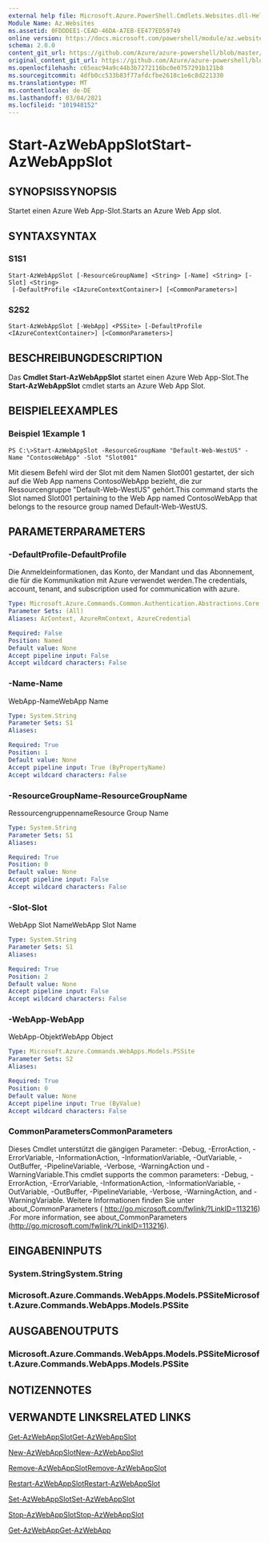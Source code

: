 ```yaml
---
external help file: Microsoft.Azure.PowerShell.Cmdlets.Websites.dll-Help.xml
Module Name: Az.Websites
ms.assetid: 0FDDDEE1-CEAD-46DA-A7EB-EE477ED59749
online version: https://docs.microsoft.com/powershell/module/az.websites/start-azwebappslot
schema: 2.0.0
content_git_url: https://github.com/Azure/azure-powershell/blob/master/src/Websites/Websites/help/Start-AzWebAppSlot.md
original_content_git_url: https://github.com/Azure/azure-powershell/blob/master/src/Websites/Websites/help/Start-AzWebAppSlot.md
ms.openlocfilehash: c65eac94a9c44b3b7272116bc0e0757291b121b8
ms.sourcegitcommit: 4dfb0cc533b83f77afdcfbe2618c1e6c8d221330
ms.translationtype: MT
ms.contentlocale: de-DE
ms.lasthandoff: 03/04/2021
ms.locfileid: "101948152"
---
```

# <span data-ttu-id="66ad4-101">Start-AzWebAppSlot</span><span class="sxs-lookup"><span data-stu-id="66ad4-101">Start-AzWebAppSlot</span></span>

## <span data-ttu-id="66ad4-102">SYNOPSIS</span><span class="sxs-lookup"><span data-stu-id="66ad4-102">SYNOPSIS</span></span>
<span data-ttu-id="66ad4-103">Startet einen Azure Web App-Slot.</span><span class="sxs-lookup"><span data-stu-id="66ad4-103">Starts an Azure Web App slot.</span></span>

## <span data-ttu-id="66ad4-104">SYNTAX</span><span class="sxs-lookup"><span data-stu-id="66ad4-104">SYNTAX</span></span>

### <span data-ttu-id="66ad4-105">S1</span><span class="sxs-lookup"><span data-stu-id="66ad4-105">S1</span></span>
```
Start-AzWebAppSlot [-ResourceGroupName] <String> [-Name] <String> [-Slot] <String>
 [-DefaultProfile <IAzureContextContainer>] [<CommonParameters>]
```

### <span data-ttu-id="66ad4-106">S2</span><span class="sxs-lookup"><span data-stu-id="66ad4-106">S2</span></span>
```
Start-AzWebAppSlot [-WebApp] <PSSite> [-DefaultProfile <IAzureContextContainer>] [<CommonParameters>]
```

## <span data-ttu-id="66ad4-107">BESCHREIBUNG</span><span class="sxs-lookup"><span data-stu-id="66ad4-107">DESCRIPTION</span></span>
<span data-ttu-id="66ad4-108">Das **Cmdlet Start-AzWebAppSlot** startet einen Azure Web App-Slot.</span><span class="sxs-lookup"><span data-stu-id="66ad4-108">The **Start-AzWebAppSlot** cmdlet starts an Azure Web App Slot.</span></span>

## <span data-ttu-id="66ad4-109">BEISPIELE</span><span class="sxs-lookup"><span data-stu-id="66ad4-109">EXAMPLES</span></span>

### <span data-ttu-id="66ad4-110">Beispiel 1</span><span class="sxs-lookup"><span data-stu-id="66ad4-110">Example 1</span></span>
```
PS C:\>Start-AzWebAppSlot -ResourceGroupName "Default-Web-WestUS" -Name "ContosoWebApp" -Slot "Slot001"
```

<span data-ttu-id="66ad4-111">Mit diesem Befehl wird der Slot mit dem Namen Slot001 gestartet, der sich auf die Web App namens ContosoWebApp bezieht, die zur Ressourcengruppe "Default-Web-WestUS" gehört.</span><span class="sxs-lookup"><span data-stu-id="66ad4-111">This command starts the Slot named Slot001 pertaining to the Web App named ContosoWebApp that belongs to the resource group named Default-Web-WestUS.</span></span>

## <span data-ttu-id="66ad4-112">PARAMETER</span><span class="sxs-lookup"><span data-stu-id="66ad4-112">PARAMETERS</span></span>

### <span data-ttu-id="66ad4-113">-DefaultProfile</span><span class="sxs-lookup"><span data-stu-id="66ad4-113">-DefaultProfile</span></span>
<span data-ttu-id="66ad4-114">Die Anmeldeinformationen, das Konto, der Mandant und das Abonnement, die für die Kommunikation mit Azure verwendet werden.</span><span class="sxs-lookup"><span data-stu-id="66ad4-114">The credentials, account, tenant, and subscription used for communication with azure.</span></span>

```yaml
Type: Microsoft.Azure.Commands.Common.Authentication.Abstractions.Core.IAzureContextContainer
Parameter Sets: (All)
Aliases: AzContext, AzureRmContext, AzureCredential

Required: False
Position: Named
Default value: None
Accept pipeline input: False
Accept wildcard characters: False
```

### <span data-ttu-id="66ad4-115">-Name</span><span class="sxs-lookup"><span data-stu-id="66ad4-115">-Name</span></span>
<span data-ttu-id="66ad4-116">WebApp-Name</span><span class="sxs-lookup"><span data-stu-id="66ad4-116">WebApp Name</span></span>

```yaml
Type: System.String
Parameter Sets: S1
Aliases:

Required: True
Position: 1
Default value: None
Accept pipeline input: True (ByPropertyName)
Accept wildcard characters: False
```

### <span data-ttu-id="66ad4-117">-ResourceGroupName</span><span class="sxs-lookup"><span data-stu-id="66ad4-117">-ResourceGroupName</span></span>
<span data-ttu-id="66ad4-118">Ressourcengruppenname</span><span class="sxs-lookup"><span data-stu-id="66ad4-118">Resource Group Name</span></span>

```yaml
Type: System.String
Parameter Sets: S1
Aliases:

Required: True
Position: 0
Default value: None
Accept pipeline input: False
Accept wildcard characters: False
```

### <span data-ttu-id="66ad4-119">-Slot</span><span class="sxs-lookup"><span data-stu-id="66ad4-119">-Slot</span></span>
<span data-ttu-id="66ad4-120">WebApp Slot Name</span><span class="sxs-lookup"><span data-stu-id="66ad4-120">WebApp Slot Name</span></span>

```yaml
Type: System.String
Parameter Sets: S1
Aliases:

Required: True
Position: 2
Default value: None
Accept pipeline input: False
Accept wildcard characters: False
```

### <span data-ttu-id="66ad4-121">-WebApp</span><span class="sxs-lookup"><span data-stu-id="66ad4-121">-WebApp</span></span>
<span data-ttu-id="66ad4-122">WebApp-Objekt</span><span class="sxs-lookup"><span data-stu-id="66ad4-122">WebApp Object</span></span>

```yaml
Type: Microsoft.Azure.Commands.WebApps.Models.PSSite
Parameter Sets: S2
Aliases:

Required: True
Position: 0
Default value: None
Accept pipeline input: True (ByValue)
Accept wildcard characters: False
```

### <span data-ttu-id="66ad4-123">CommonParameters</span><span class="sxs-lookup"><span data-stu-id="66ad4-123">CommonParameters</span></span>
<span data-ttu-id="66ad4-124">Dieses Cmdlet unterstützt die gängigen Parameter: -Debug, -ErrorAction, -ErrorVariable, -InformationAction, -InformationVariable, -OutVariable, -OutBuffer, -PipelineVariable, -Verbose, -WarningAction und -WarningVariable.</span><span class="sxs-lookup"><span data-stu-id="66ad4-124">This cmdlet supports the common parameters: -Debug, -ErrorAction, -ErrorVariable, -InformationAction, -InformationVariable, -OutVariable, -OutBuffer, -PipelineVariable, -Verbose, -WarningAction, and -WarningVariable.</span></span> <span data-ttu-id="66ad4-125">Weitere Informationen finden Sie unter about_CommonParameters ( http://go.microsoft.com/fwlink/?LinkID=113216) .</span><span class="sxs-lookup"><span data-stu-id="66ad4-125">For more information, see about_CommonParameters (http://go.microsoft.com/fwlink/?LinkID=113216).</span></span>

## <span data-ttu-id="66ad4-126">EINGABEN</span><span class="sxs-lookup"><span data-stu-id="66ad4-126">INPUTS</span></span>

### <span data-ttu-id="66ad4-127">System.String</span><span class="sxs-lookup"><span data-stu-id="66ad4-127">System.String</span></span>

### <span data-ttu-id="66ad4-128">Microsoft.Azure.Commands.WebApps.Models.PSSite</span><span class="sxs-lookup"><span data-stu-id="66ad4-128">Microsoft.Azure.Commands.WebApps.Models.PSSite</span></span>

## <span data-ttu-id="66ad4-129">AUSGABEN</span><span class="sxs-lookup"><span data-stu-id="66ad4-129">OUTPUTS</span></span>

### <span data-ttu-id="66ad4-130">Microsoft.Azure.Commands.WebApps.Models.PSSite</span><span class="sxs-lookup"><span data-stu-id="66ad4-130">Microsoft.Azure.Commands.WebApps.Models.PSSite</span></span>

## <span data-ttu-id="66ad4-131">NOTIZEN</span><span class="sxs-lookup"><span data-stu-id="66ad4-131">NOTES</span></span>

## <span data-ttu-id="66ad4-132">VERWANDTE LINKS</span><span class="sxs-lookup"><span data-stu-id="66ad4-132">RELATED LINKS</span></span>

[<span data-ttu-id="66ad4-133">Get-AzWebAppSlot</span><span class="sxs-lookup"><span data-stu-id="66ad4-133">Get-AzWebAppSlot</span></span>](./Get-AzWebAppSlot.md)

[<span data-ttu-id="66ad4-134">New-AzWebAppSlot</span><span class="sxs-lookup"><span data-stu-id="66ad4-134">New-AzWebAppSlot</span></span>](./New-AzWebAppSlot.md)

[<span data-ttu-id="66ad4-135">Remove-AzWebAppSlot</span><span class="sxs-lookup"><span data-stu-id="66ad4-135">Remove-AzWebAppSlot</span></span>](./Remove-AzWebAppSlot.md)

[<span data-ttu-id="66ad4-136">Restart-AzWebAppSlot</span><span class="sxs-lookup"><span data-stu-id="66ad4-136">Restart-AzWebAppSlot</span></span>](./Restart-AzWebAppSlot.md)

[<span data-ttu-id="66ad4-137">Set-AzWebAppSlot</span><span class="sxs-lookup"><span data-stu-id="66ad4-137">Set-AzWebAppSlot</span></span>](./Set-AzWebAppSlot.md)

[<span data-ttu-id="66ad4-138">Stop-AzWebAppSlot</span><span class="sxs-lookup"><span data-stu-id="66ad4-138">Stop-AzWebAppSlot</span></span>](./Stop-AzWebAppSlot.md)

[<span data-ttu-id="66ad4-139">Get-AzWebApp</span><span class="sxs-lookup"><span data-stu-id="66ad4-139">Get-AzWebApp</span></span>](./Get-AzWebApp.md)
